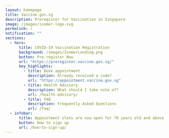```yaml
---
layout: homepage
title: Vaccine.gov.sg
description: Preregister for Vaccination in Singapore
image: /images/isomer-logo.svg
permalink: /
notification: ""
sections:
  - hero:
      title: COVID-19 Vaccination Registration
      background: /images/IsomerLanding.png
      button: Pre-register Now
      url: "https://preregister.vaccine.gov.sg/"
      key_highlights:
        - title: Book appointment
          description: Already received a code?
          url: "https://appointment.vaccine.gov.sg"
        - title: Health Advisory
          description: What should I take note of?
          url: /health-advisory/
        - title: FAQ
          description: Frequently Asked Questions
          url: /faq/
  - infobar:
      title: Appointment slots are now open for 70 years old and above.
      button: How to sign up
      url: /how-to-sign-up/
---
```

